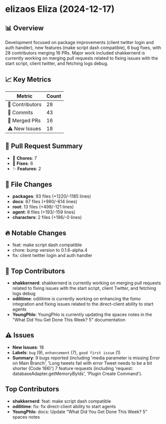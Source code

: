 # elizaos Eliza (2024-12-17)
    
## 📊 Overview
Development focused on package improvements (client twitter login and auth handler), new features (make script dash compatible), 6 bug fixes, with 28 contributors merging 16 PRs. Major work included shakkernerd is currently working on merging pull requests related to fixing issues with the start script, client twitter, and fetching logs debug.

## 📈 Key Metrics
| Metric | Count |
|---------|--------|
| 👥 Contributors | 28 |
| 📝 Commits | 43 |
| 🔄 Merged PRs | 16 |
| ⚠️ New Issues | 18 |

## 🔄 Pull Request Summary
- 🧹 **Chores**: 7
- 🐛 **Fixes**: 6
- ✨ **Features**: 2

## 📁 File Changes
- **packages**: 93 files (+1220/-1185 lines)
- **docs**: 87 files (+980/-614 lines)
- **root**: 13 files (+498/-121 lines)
- **agent**: 8 files (+193/-159 lines)
- **characters**: 2 files (+196/-0 lines)

## 🔥 Notable Changes
- feat: make script dash compatible
- chore: bump version to 0.1.6-alpha.4
- fix: client twitter login and auth handler

## 👥 Top Contributors
- **shakkernerd**: shakkernerd is currently working on merging pull requests related to fixing issues with the start script, client Twitter, and fetching logs debug
- **odilitime**: odilitime is currently working on enhancing the fomo integration and fixing issues related to the direct-client ability to start agents
- **YoungPhlo**: YoungPhlo is currently updating the spaces notes in the "What Did You Get Done This Week? 5" documentation

## ⚠️ Issues
- **New Issues**: 18
- **Labels**: `bug` (9), `enhancement` (7), `good first issue` (1)
- **Summary**: 9 bugs reported (including 'media parameter is missing Error on Main Branch', 'Long tweets fail with error Tweet needs to be a bit shorter (Code 186)') 7 feature requests (including 'request: databaseAdapter.getMemoryByIds', 'Plugin Create Command').

## Top Contributors
- **shakkernerd**: feat: make script dash compatible
- **odilitime**: fix: fix direct-client ability to start agents
- **YoungPhlo**: docs: Update "What Did You Get Done This Week? 5" spaces notes